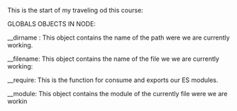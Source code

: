 This is the start of my traveling od this course:

GLOBALS OBJECTS IN NODE:

__dirname : This object contains the name of the path were we are currently working.

__filename: This object contains the name of the file we we are currently working:

__require: This is the function for consume and exports our ES modules.

__module:  This object contains the module of the currently file were we are workin

